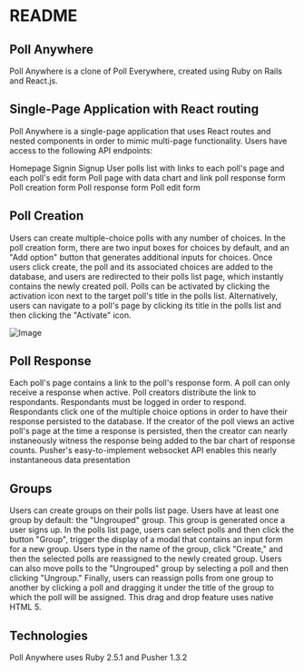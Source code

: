 # README

## Poll Anywhere
Poll Anywhere is a clone of Poll Everywhere, created using Ruby on Rails and React.js.

## Single-Page Application with React routing
Poll Anywhere is a single-page application that uses React routes and nested components in order to mimic multi-page functionality. Users have access to the following API endpoints:

Homepage
Signin
Signup
User polls list with links to each poll's page and each poll's edit form
Poll page with data chart and link poll response form
Poll creation form
Poll response form
Poll edit form

## Poll Creation
Users can create multiple-choice polls with any number of choices. In the poll creation form, there are two input boxes for choices by default, and an "Add option" button that generates additional inputs for choices. Once users click create, the poll and its associated choices are added to the database, and users are redirected to their polls list page, which instantly contains the newly created poll. Polls can be activated by clicking the activation icon next to the target poll's title in the polls list. Alternatively, users can navigate to a poll's page by clicking its title in the polls list and then clicking the "Activate" icon.

![Image](/app/assests/images/activate.png)

## Poll Response
Each poll's page contains a link to the poll's response form. A poll can only receive a response when active. Poll creators distribute the link to respondants. Respondants must be logged in order to respond. Respondants click one of the multiple choice options in order to have their response persisted to the database. If the creator of the poll views an active poll's page at the time a response is persisted, then the creator can nearly instaneously witness the response being added to the bar chart of response counts. Pusher's easy-to-implement websocket API enables this nearly instantaneous data presentation

## Groups
Users can create groups on their polls list page. Users have at least one group by default: the "Ungrouped" group. This group is generated once a user signs up. In the polls list page, users can select polls and then click the button "Group", trigger the display of a modal that contains an input form for a new group. Users type in the name of the group, click "Create," and then the selected polls are reassigned to the newly created group. Users can also move polls to the "Ungrouped" group by selecting a poll and then clicking "Ungroup." Finally, users can reassign polls from one group to another by clicking a poll and dragging it under the title of the group to which the poll will be assigned. This drag and drop feature uses native HTML 5.

## Technologies
Poll Anywhere uses Ruby 2.5.1 and Pusher 1.3.2

